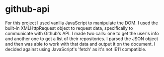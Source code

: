 # github-api
For this project I used vanilla JavaScript to manipulate the DOM. 
I used the built-in XMLHttpRequest object to request data, specifically to communicate with Github's API.
I made two calls: one to get the user's info and another one to get a list of their repositories.
I parsed the JSON object and then was able to work with that data and output it on the document.
I decided against using JavaScript's 'fetch' as it's not IE11 compatible.
